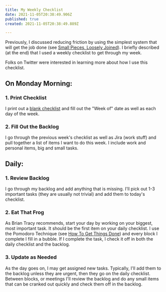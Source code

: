 ```yaml
---
title: My Weekly Checklist
date: 2021-11-05T20:38:49.906Z
published: true
created: 2021-11-05T20:38:49.889Z

---
```

Previously, I discussed reducing friction by using the simplest system that will get the job done (see [Small Pieces, Loosely Joined](/essays/small-pieces-loosely-joined/)). I briefly described (at the end) that I used a weekly checklist to get through my week.

Folks on Twitter were interested in learning more about how I use this checklist.

## On Monday Morning:

### 1. Print Checklist

I print out a [blank checklist](/uploads/2021/10/Weekly.pdf) and fill out the "Week of" date as well as each day of the week.

### 2. Fill Out the Backlog

I go through the previous week's checklist as well as Jira (work stuff) and pull together a list of items I want to do this week. I include work and personal items, big and small tasks.

## Daily:

### 1. Review Backlog

I go through my backlog and add anything that is missing. I'll pick out 1-3 important tasks (they are usually not trivial) and add them to today's checklist.

### 2. Eat That Frog

As Brian Tracy recommends, start your day by working on your biggest, most important task. It should be the first item on your daily checklist. I use the Pomodoro Technique (see [How To Get Things Done](/essays/how-to-get-things-done/)) and every block I complete I fill in a bubble. If I complete the task, I check it off in both the daily checklist and the backlog.

### 3. Update as Needed

As the day goes on, I may get assigned new tasks. Typically, I'll add them to the backlog unless they are urgent, then they go on the daily checklist. Between blocks, or meetings I'll review the backlog and do any small items that can be cranked out quickly and check them off in the backlog.

